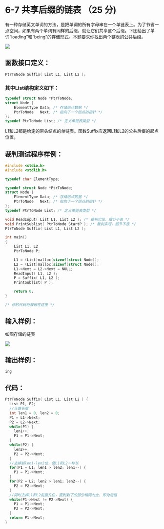 # 6-7 共享后缀的链表 （25 分)
有一种存储英文单词的方法，是把单词的所有字母串在一个单链表上。为了节省一点空间，如果有两个单词有同样的后缀，就让它们共享这个后缀。下图给出了单词“loading”和“being”的存储形式。本题要求你找出两个链表的公共后缀。


![](https://github.com/lvqinzhi/MD-Photos/blob/master/TH6-7.jpg)


## 函数接口定义：
```c
PtrToNode Suffix( List L1, List L2 );
```


### 其中List结构定义如下：
```c
typedef struct Node *PtrToNode;
struct Node {
    ElementType Data; /* 存储结点数据 */
    PtrToNode   Next; /* 指向下一个结点的指针 */
};
typedef PtrToNode List; /* 定义单链表类型 */
```


L1和L2都是给定的带头结点的单链表。函数Suffix应返回L1和L2的公共后缀的起点位置。


## 裁判测试程序样例：
```c
#include <stdio.h>
#include <stdlib.h>

typedef char ElementType;

typedef struct Node *PtrToNode;
struct Node {
    ElementType Data; /* 存储结点数据 */
    PtrToNode   Next; /* 指向下一个结点的指针 */
};
typedef PtrToNode List; /* 定义单链表类型 */

void ReadInput( List L1, List L2 ); /* 裁判实现，细节不表 */
void PrintSublist( PtrToNode StartP ); /* 裁判实现，细节不表 */
PtrToNode Suffix( List L1, List L2 );

int main()
{
    List L1, L2
    PtrToNode P;

    L1 = (List)malloc(sizeof(struct Node));
    L2 = (List)malloc(sizeof(struct Node));
    L1->Next = L2->Next = NULL;
    ReadInput( L1, L2 );
    P = Suffix( L1, L2 );
    PrintSublist( P );

    return 0;
}

/* 你的代码将被嵌在这里 */
```


## 输入样例：
如图存储的链表


![](https://github.com/lvqinzhi/MD-Photos/blob/master/TH6-7.jpg)

## 输出样例：
```
ing
```

## 代码：
```c
PtrToNode Suffix( List L1, List L2 ) {
  List P1, P2;
  //计算长度
  int len1 = 0, len2 = 0;
  P1 = L1->Next;
  P2 = L2->Next;
  while(P1) {
    len1++;
    P1 = P1->Next;
  }
  while(P2) {
    len2++;
    P2 = P2->Next;
  }
  //去掉前len1-len2位，使L1和L2一样长
  for(P1 = L1; len1 > len2; len1--) {
    P1 = P1->Next;
  }
  for(P2 = L2; len2 > len1; len2--) {
    P2 = P2->Next;
  }
  //同时去掉L1和L2前面几位，直到剩下的部分相同为止，即为后缀
  while(P1->Next != P2->Next) {
    P1 = P1->Next;
    P2 = P2->Next;
  }
  return P1->Next;
}
```
